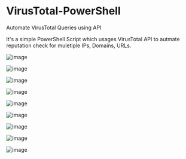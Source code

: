 # VirusTotal-PowerShell
Automate VirusTotal Queries using API

It's a simple PowerShell Script which usages VirusTotal API to autmate reputation check for muletiple IPs, Domains, URLs.


![image](https://user-images.githubusercontent.com/62739088/214581329-54433eb6-099f-4b73-8fb1-210b585ded41.png)

![image](https://user-images.githubusercontent.com/62739088/214581395-915c2e94-dd6c-4cce-b366-7d38ce7c36f1.png)

![image](https://user-images.githubusercontent.com/62739088/214581418-12c8c709-8e12-437d-932b-04901c07f4ed.png)

![image](https://user-images.githubusercontent.com/62739088/214581451-40ce7057-5903-411b-bbab-c1ddc9baa24f.png)

![image](https://user-images.githubusercontent.com/62739088/214581479-9d316be9-6382-47a2-8f1f-369414d40913.png)

![image](https://user-images.githubusercontent.com/62739088/214581502-c5f3a4aa-4bef-4d84-9373-6dcd4162e2a8.png)

![image](https://user-images.githubusercontent.com/62739088/214581531-d8ecce44-2d54-4a42-bc88-fffada3af872.png)

![image](https://user-images.githubusercontent.com/62739088/214581564-017fd9e4-03f2-4d3d-b7a5-a6c204f84880.png)

![image](https://user-images.githubusercontent.com/62739088/214581593-1567e740-0495-48d7-8d83-1dd365dddab4.png)

